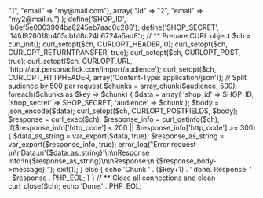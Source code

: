 <?php
/**
 * User: gurhanis
 * Date: 22/01/18
 * Time: 23:22
 * This is an example of mass export audience to PersonaClick procedure.
 *
 */
// Edit these parameters according to your shop credentials
//define('SHOP_ID', 'b6ef5e0003904ba8245eb7aac0c286');
//define('SHOP_SECRET', '14fd926018b405cbb18c24b6724a5ad8');
// Here prepare your audience.
// In this example we just prepare array of data instead of database data.
// So you need to change this code according your shop architecture.
$audience = array( 
	array( "id" => "1", "email" => "my@mail.com"),
	array( "id" => "2", "email" => "my2@mail.ru")
);
define('SHOP_ID', 'b6ef5e0003904ba8245eb7aac0c286');
define('SHOP_SECRET', '14fd926018b405cbb18c24b6724a5ad8');
// ** Prepare CURL object
$ch = curl_init();
curl_setopt($ch, CURLOPT_HEADER, 0);
curl_setopt($ch, CURLOPT_RETURNTRANSFER, true);
curl_setopt($ch, CURLOPT_POST, true);
curl_setopt($ch, CURLOPT_URL, 'http://api.personaclick.com/import/audience');
curl_setopt($ch, CURLOPT_HTTPHEADER, array('Content-Type: application/json'));
// Split audience by 500 per request
$chunks = array_chunk($audience, 500);
foreach($chunks as $key => $chunk) {
	$data = array(
		'shop_id' => SHOP_ID,
		'shop_secret' => SHOP_SECRET,
		'audience' => $chunk
	);
	$body = json_encode($data);
	curl_setopt($ch, CURLOPT_POSTFIELDS, $body);
	$response = curl_exec($ch);
	$response_info = curl_getinfo($ch);
	if($response_info['http_code'] < 200 || $response_info['http_code'] >= 300) {
		$data_as_string = var_export($data, true);
		$response_as_string = var_export($response_info, true);
		error_log("Error request \n\nData:\n'{$data_as_string}'\n\nResponse Info:\n{$response_as_string}\n\nResponse:\n'{$response_body->message}'");
		exit(1);
	} else {
		echo 'Chunk ' . ($key+1) . ' done. Response: ' . $response . PHP_EOL;
	}
}
// ** Close all connections and clean
curl_close($ch);
echo 'Done.' . PHP_EOL;

